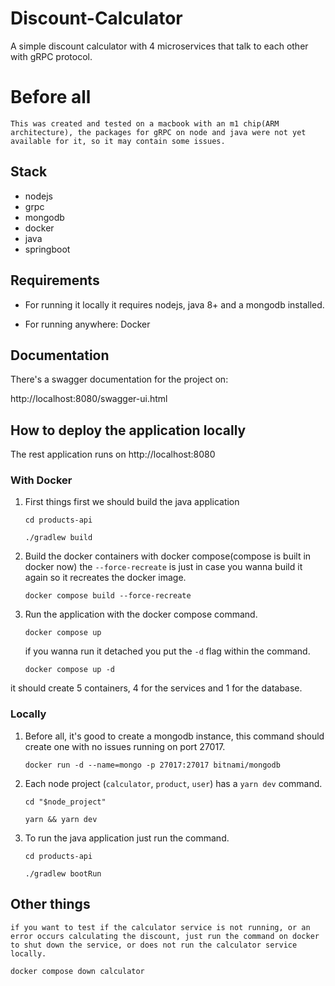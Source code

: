 # Discount-Calculator
A simple discount calculator with 4 microservices that talk to each other with gRPC protocol.

# Before all

```This was created and tested on a macbook with an m1 chip(ARM architecture), the packages for gRPC on node and java were not yet available for it, so it may contain some issues.```

## Stack
* nodejs
* grpc
* mongodb
* docker
* java
* springboot

## Requirements

* For running it locally it requires nodejs, java 8+ and a mongodb installed.

* For running anywhere: Docker

## Documentation

There's a swagger documentation for the project on:

http://localhost:8080/swagger-ui.html

## How to deploy the application locally

The rest application runs on http://localhost:8080

### With Docker

1. First things first we should build the java application

    `cd products-api`

    `./gradlew build`

2. Build the docker containers with docker compose(compose is built in docker now) the `--force-recreate` is just in case you wanna build it again so it recreates the docker image.

    `docker compose build --force-recreate`

3. Run the application with the docker compose command.

    `docker compose up`

    if you wanna run it detached you put the `-d` flag within the command.

    `docker compose up -d`

it should create 5 containers, 4 for the services and 1 for the database.


### Locally

1. Before all, it's good to create a mongodb instance, this command should create one with no issues running on port 27017.

    `docker run -d --name=mongo -p 27017:27017 bitnami/mongodb`

2. Each node project (`calculator`, `product`, `user`) has a `yarn dev` command.

    `cd "$node_project"`
    
    `yarn && yarn dev`

3. To run the java application just run the command.

    `cd products-api`

    `./gradlew bootRun`



## Other things

```if you want to test if the calculator service is not running, or an error occurs calculating the discount, just run the command on docker to shut down the service, or does not run the calculator service locally.```

`docker compose down calculator`